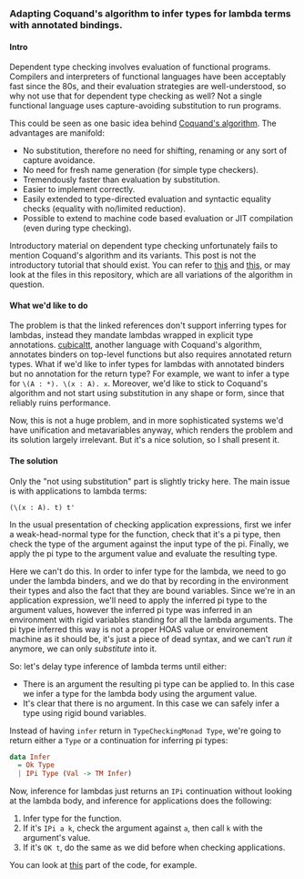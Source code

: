 ### Adapting Coquand's algorithm to infer types for lambda terms with annotated bindings.

#### Intro

Dependent type checking involves evaluation of functional programs. Compilers and interpreters of functional languages have been acceptably fast since the 80s, and their evaluation strategies are well-understood, so why not use that for dependent type checking as well? Not a single functional language uses capture-avoiding substitution to run programs. 

This could be seen as one basic idea behind [Coquand's algorithm](http://ac.els-cdn.com/0167642395000216/1-s2.0-0167642395000216-main.pdf?_tid=848e736c-944f-11e6-b999-00000aacb362&acdnat=1476698172_390e8fd4c6267a2fc9e68704b0e96c9e). The advantages are manifold:

- No substitution, therefore no need for shifting, renaming or any sort of capture avoidance.
- No need for fresh name generation (for simple type checkers).
- Tremendously faster than evaluation by substitution.
- Easier to implement correctly.
- Easily extended to type-directed evaluation and syntactic equality checks (equality with no/limited reduction).
- Possible to extend to machine code based evaluation or JIT compilation (even during type checking). 

Introductory material on dependent type checking unfortunately fails to mention Coquand's algorithm and its variants. This post is not the introductory tutorial that should exist. You can refer to [this](http://www2.tcs.ifi.lmu.de/~abel/msfp08.pdf) and [this](http://www.cse.chalmers.se/~bengt/papers/GKminiTT.pdf), or may look at the files in this repository, which are all variations of the algorithm in question.

#### What we'd like to do

The problem is that the linked references don't support inferring types for lambdas, instead they mandate lambdas wrapped in explicit type annotations. [cubicaltt](https://github.com/mortberg/cubicaltt), another language with Coquand's algorithm, annotates binders on top-level functions but also requires annotated return types. What if we'd like to infer types for lambdas with annotated binders but no annotation for the return type? For example, we want to infer a type for `\(A : *). \(x : A). x`. Moreover, we'd like to stick to Coquand's algorithm and not start using substitution in any shape or form, since that reliably ruins performance. 

Now, this is not a huge problem, and in more sophisticated systems we'd have unification and metavariables anyway, which renders the problem and its solution largely irrelevant. But it's a nice solution, so I shall present it. 

#### The solution

Only the "not using substitution" part is slightly tricky here. The main issue is with applications to lambda terms:

    (\(x : A). t) t'
    
In the usual presentation of checking application expressions, first we infer a weak-head-normal type for the function, check that it's a pi type, then check the type of the argument against the input type of the pi. Finally, we apply the pi type to the argument value and evaluate the resulting type.

Here we can't do this. In order to infer type for the lambda, we need to go under the lambda binders, and we do that by recording in the environment their types and also the fact that they are bound variables. Since we're in an application expression, we'll need to apply the inferred pi type to the argument values, however the inferred pi type was inferred in an environment with rigid variables standing for all the lambda arguments. The pi type inferred this way is not a proper HOAS value or environement machine as it should be, it's just a piece of dead syntax, and we can't *run it* anymore, we can only *substitute* into it. 

So: let's delay type inference of lambda terms until either:

- There is an argument the resulting pi type can be applied to. In this case we infer a type for the lambda body
  using the argument value.
- It's clear that there is no argument. In this case we can safely infer a type using rigid bound variables.

Instead of having `infer` return in `TypeCheckingMonad Type`, we're going to return either a `Type` or a continuation for inferring pi types:

```haskell
data Infer
  = Ok Type
  | IPi Type (Val -> TM Infer)
```

Now, inference for lambdas just returns an `IPi` continuation without looking at the lambda body, and inference for applications does the following:

1. Infer type for the function.
2. If it's `IPi a k`, check the argument against `a`, then call `k` with the argument's value.
3. If it's `OK t`, do the same as we did before when checking applications.

You can look at [this](https://github.com/AndrasKovacs/tcbe/blob/master/Nameful.hs#L110) part of the code, for example.


